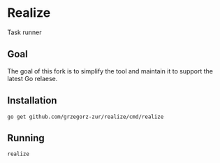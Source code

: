 # Realize

Task runner

## Goal

The goal of this fork is to simplify the tool and maintain it to support the latest Go relaese.

## Installation

```
go get github.com/grzegorz-zur/realize/cmd/realize
``` 

## Running

```
realize
```
